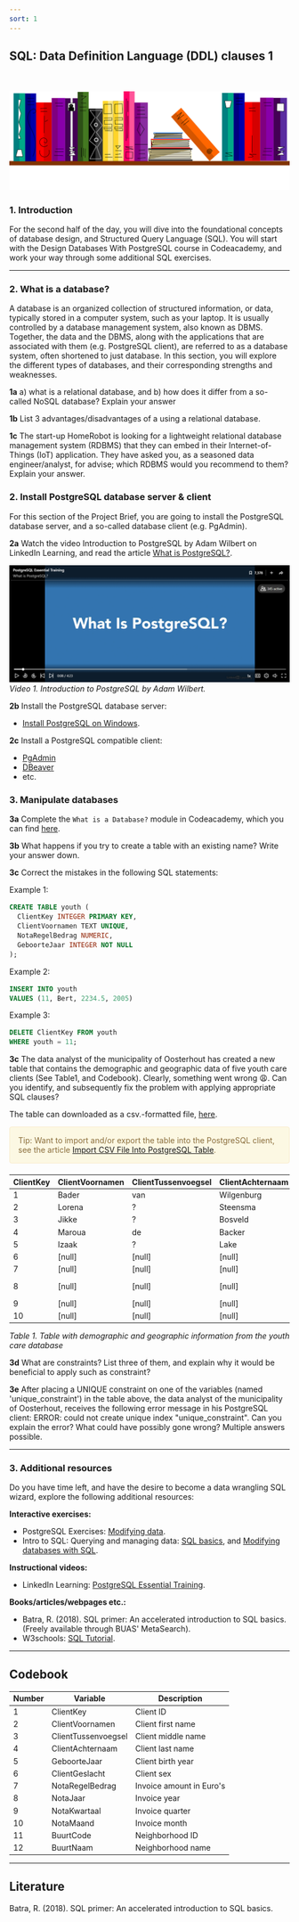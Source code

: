 ```yaml
---
sort: 1
---
```


## __SQL: Data Definition Language (DDL) clauses 1__
\
\
<img src="./images/books_banner.png" alt="Books banner" width="600"/>

### 1. Introduction

For the second half of the day, you will dive into the foundational concepts of database design, and Structured Query Language (SQL). You will start with the Design Databases With PostgreSQL course in Codeacademy, and work your way through some additional SQL exercises.

***

### 2. What is a database?

A database is an organized collection of structured information, or data, typically stored in a computer system, such as your laptop. It is usually controlled by a database management system, also known as DBMS. Together, the data and the DBMS, along with the applications that are associated with them (e.g. PostgreSQL client), are referred to as a database system, often shortened to just database. In this section, you will explore the different types of databases, and their corresponding strengths and weaknesses.

__1a__ a) what is a relational database, and b) how does it differ from a so-called NoSQL database? Explain your answer

__1b__ List 3 advantages/disadvantages of a using a relational database.

__1c__ The start-up HomeRobot is looking for a lightweight relational database management system (RDBMS) that they can embed in their Internet-of-Things (IoT) application. They have asked you, as a seasoned data engineer/analyst, for advise; which RDBMS would you recommend to them? Explain your answer.

### 2. Install PostgreSQL database server & client

For this section of the Project Brief, you are going to install the PostgreSQL database server, and a so-called database client (e.g. PgAdmin).

__2a__ Watch the video Introduction to PostgreSQL by Adam Wilbert on LinkedIn Learning, and read the article [What is PostgreSQL?](https://www.postgresqltutorial.com/what-is-postgresql/).

[![Video 1.](./images/postgresql_linkedinlearning.png)](https://www.linkedin.com/learning/postgresql-essential-training/what-is-postgresql?u=36359204 "Click on link to open video!")
*Video 1. Introduction to PostgreSQL by Adam Wilbert.*

__2b__ Install the PostgreSQL database server:

- [Install PostgreSQL on Windows](https://www.postgresqltutorial.com/install-postgresql/).

__2c__ Install a PostgreSQL compatible client:

- [PgAdmin](https://www.pgadmin.org/download/)
- [DBeaver](https://dbeaver.io/download/)
- etc.

### 3. Manipulate databases

__3a__ Complete the ```What is a Database?``` module in Codeacademy, which you can find [here](https://www.codecademy.com/paths/design-databases-with-postgresql/tracks/what-is-a-database/modules/welcome-to-design-databases-with-postgresql/informationals/welcome-to-design-databases-with-postgresql).

__3b__ What happens if you try to create a table with an existing name? Write your answer down.

__3c__ Correct the mistakes in the following SQL statements:

Example 1:

``` sql
CREATE TABLE youth (
  ClientKey INTEGER PRIMARY KEY,
  ClientVoornamen TEXT UNIQUE,
  NotaRegelBedrag NUMERIC,
  GeboorteJaar INTEGER NOT NULL
);
```
Example 2:

``` sql
INSERT INTO youth
VALUES (11, Bert, 2234.5, 2005)
```
Example 3:

``` sql
DELETE ClientKey FROM youth
WHERE youth = 11;
```

__3c__ The data analyst of the municipality of Oosterhout has created a new table that contains the demographic and geographic data of five youth care clients (See Table1, and Codebook). Clearly, something went wrong :weary:. Can you identify, and subsequently fix the problem with applying appropriate SQL clauses?

The table can downloaded as a csv.-formatted file, [here](../../Study%20Content/Business%20Intelligence/data/SQL_DDL1_exercise1.csv).

<div style="padding: 15px; border: 1px solid transparent; border-color: transparent; margin-bottom: 20px; border-radius: 4px; color: #8a6d3b;; background-color: #fcf8e3; border-color: #faebcc;">
Tip: Want to import and/or export the table into the PostgreSQL client, see the article <a href="(https://www.postgresqltutorial.com/import-csv-file-into-posgresql-table/">Import CSV File Into PostgreSQL Table</a>.
</div>

|ClientKey|ClientVoornamen|ClientTussenvoegsel|ClientAchternaam|GeboorteJaar|ClientGeslacht|NotaRegelBedrag|NotaJaar|NotaKwartaal|NotaMaand|BuurtCode |BuurtNaam              |
|---------|---------------|-------------------|----------------|------------|--------------|---------------|--------|------------|---------|----------|-----------------------|
|1        |Bader          |van                |Wilgenburg      |2007        |[null]        |[null]         |[null]  |[null]      |[null]   |[null]    |[null]                 |
|2        |Lorena         |?                  |Steensma        |2010        |[null]        |[null]         |[null]  |[null]      |[null]   |[null]    |[null]                 |
|3        |Jikke          |?                  |Bosveld         |2007        |[null]        |[null]         |[null]  |[null]      |[null]   |[null]    |[null]                 |
|4        |Maroua         |de                 |Backer          |2009        |[null]        |[null]         |[null]  |[null]      |[null]   |[null]    |[null]                 |
|5        |Izaak          |?                  |Lake            |2008        |[null]        |[null]         |[null]  |[null]      |[null]   |[null]    |[null]                 |
|6        |[null]         |[null]             |[null]          |[null]      |Jongen        |49.8           |2019    |Qtr 3       |September|BU08260102|Slotjes-West           |
|7        |[null]         |[null]             |[null]          |[null]      |Meisje        |0.3            |2020    |Qtr 4       |October  |BU08261300|Dorst                  |
|8        |[null]         |[null]             |[null]          |[null]      |Jongen        |50.1           |2020    |Qtr 2       |June     |BU08261307|Buitengebied Dorst-Zuid|
|9        |[null]         |[null]             |[null]          |[null]      |Meisje        |2022.21        |2015    |Qtr 4       |November |BU08260601|Sterrenbuurt           |
|10       |[null]         |[null]             |[null]          |[null]      |Jongen        |67.8           |2019    |Qtr 2       |June     |BU08260300|Vogelbuurt             |

*Table 1. Table with demographic and geographic information from the youth care database*

__3d__ What are constraints? List three of them, and explain why it would be beneficial to apply such as constraint?

__3e__ After placing a UNIQUE constraint on one of the variables (named 'unique_constraint') in the table above, the data analyst of the municipality of Oosterhout, receives the following error message in his PostgreSQL client: ERROR: could not create unique index "unique_constraint". Can you explain the error? What could have possibly gone wrong? Multiple answers possible.

***

### 3. Additional resources

Do you have time left, and have the desire to become a data wrangling SQL wizard, explore the following additional resources:

__Interactive exercises:__
- PostgreSQL Exercises: [Modifying data](https://pgexercises.com/questions/updates/).
- Intro to SQL: Querying and managing data: [SQL basics](https://www.khanacademy.org/computing/computer-programming/sql/sql-basics/v/welcome-to-sql), and [Modifying databases with SQL](https://www.khanacademy.org/computing/computer-programming/sql/modifying-databases-with-sql/a/using-sql-to-update-a-database).

__Instructional videos:__
- LinkedIn Learning: [PostgreSQL Essential Training](https://www.linkedin.com/learning/postgresql-essential-training/manage-relational-data-with-postgresql?resume=false&u=36359204).

__Books/articles/webpages etc.:__
- Batra, R. (2018). SQL primer: An accelerated introduction to SQL basics. (Freely available through BUAS' MetaSearch).
- W3schools: [SQL Tutorial](https://www.w3schools.com/sql/default.asp).


***

## __Codebook__
|Number|Variable           |Description               |
|------|-------------------|-------------------------|
|1     |ClientKey          |Client ID                |
|2     |ClientVoornamen    |Client first name        |
|3     |ClientTussenvoegsel|Client middle name       |
|4     |ClientAchternaam   |Client last name         |
|5     |GeboorteJaar       |Client birth year        |
|6     |ClientGeslacht     |Client sex               |
|7     |NotaRegelBedrag    |Invoice amount in Euro's |
|8     |NotaJaar           |Invoice year             |
|9     |NotaKwartaal       |Invoice quarter          |
|10    |NotaMaand          |Invoice month            |
|11    |BuurtCode          |Neighborhood ID          |
|12    |BuurtNaam          |Neighborhood name        |


***

## __Literature__

Batra, R. (2018). SQL primer: An accelerated introduction to SQL basics.
